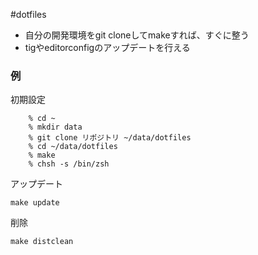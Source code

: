 #dotfiles

* 自分の開発環境をgit cloneしてmakeすれば、すぐに整う
* tigやeditorconfigのアップデートを行える

### 例

初期設定
```
    % cd ~
    % mkdir data
    % git clone リポジトリ ~/data/dotfiles
    % cd ~/data/dotfiles
    % make
    % chsh -s /bin/zsh
```

アップデート
```
make update
```

削除
```
make distclean
```
